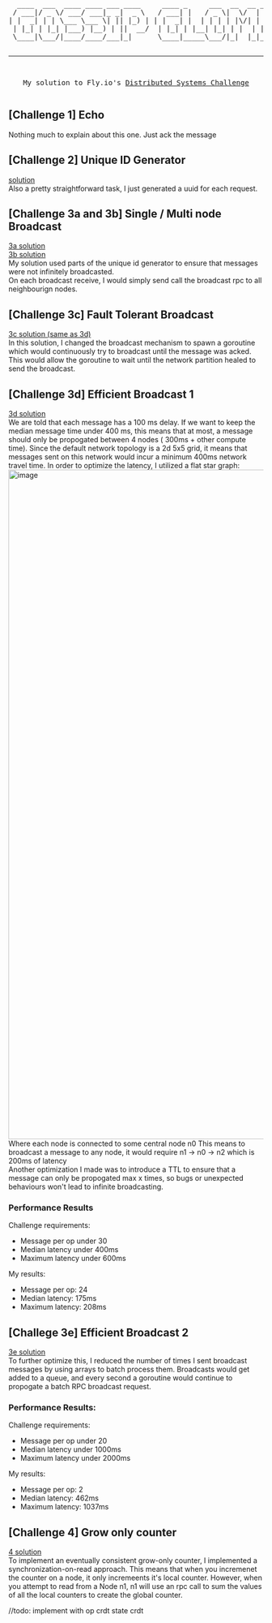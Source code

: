 <div align = "center">
<pre>
  ____  ___  ____ ____ ___ ____     ____ _     ___  __  __ _____ ____  ____
 / ___|/ _ \/ ___/ ___|_ _|  _ \   / ___| |   / _ \|  \/  | ____|  _ \/ ___|
| |  _| | | \___ \___ \| || |_) | | |  _| |  | | | | |\/| |  _| | |_) \___ \
 | |_| | |_| |___) |__) | ||  __/  | |_| | |__| |_| | |  | | |___|  _ < ___) |
 \____|\___/|____/____/___|_|      \____|_____\___/|_|  |_|_____|_| \_\____/

  -------------------------------------------------------
  My solution to Fly.io's [Distributed Systems Challenge](https://fly.io/dist-sys/)
</pre>
</div>

## [Challenge 1] Echo 
Nothing much to explain about this one. Just ack the message

## [Challenge 2] Unique ID Generator
[solution](https://github.com/notzree/gossip-glomers/blob/main/challenge-2-uuid-generation/) \
Also a pretty straightforward task, I just generated a uuid for each request.

## [Challenge 3a and 3b] Single / Multi node Broadcast
[3a solution](https://github.com/notzree/gossip-glomers/blob/main/challenge-3a-broadcast/) \
[3b solution](https://github.com/notzree/gossip-glomers/blob/main/challenge-3b-broadcast/) \
My solution used parts of the unique id generator to ensure that messages were not infinitely broadcasted. \
On each broadcast receive, I would simply send call the broadcast rpc to all neighbourign nodes.

## [Challenge 3c] Fault Tolerant Broadcast 
[3c solution (same as 3d)](https://github.com/notzree/gossip-glomers/blob/main/challenge-3d-broadcast/) \
In this solution, I changed the broadcast mechanism to spawn a goroutine which would continuously try to broadcast until the message was acked.
This would allow the goroutine to wait until the network partition healed to send the broadcast.

## [Challenge 3d] Efficient Broadcast 1
[3d solution](https://github.com/notzree/gossip-glomers/blob/main/challenge-3d-broadcast/) \
We are told that each message has a 100 ms delay. If we want to keep the median message time under 400 ms, this means that at most, a message should only be propogated between 4 nodes ( 300ms + other compute time).
Since the default network topology is a 2d 5x5 grid, it means that messages sent on this network would incur a minimum 400ms network travel time. 
In order to optimize the latency, I utilized a flat star graph:
<img width="1320" alt="image" src="https://github.com/user-attachments/assets/6aba36db-c18a-4807-9e49-5672ac05c51a">
Where each node is connected to some central node n0
This means to broadcast a message to any node, it would require n1 -> n0 -> n2 which is 200ms of latency
<br/>
Another optimization I made was to introduce a TTL to ensure that a message can only be propogated max x times, so bugs or unexpected behaviours won't lead to infinite broadcasting.

### Performance Results
Challenge requirements:
- Message per op under 30
- Median latency under 400ms
-  Maximum latency under 600ms


My results:
- Message per op: 24
- Median latency: 175ms
- Maximum latency: 208ms


## [Challege 3e] Efficient Broadcast 2
[3e solution](https://github.com/notzree/gossip-glomers/blob/main/challenge-3e-broadcast/) \
To further optimize this, I reduced the number of times I sent broadcast messages by using arrays to batch process them. Broadcasts would get added to a queue,
and every second a goroutine would continue to propogate a batch RPC broadcast request.

### Performance Results:
Challenge requirements:
- Message per op under 20
- Median latency under 1000ms
-  Maximum latency under 2000ms

My results:
- Message per op: 2
- Median latency: 462ms
- Maximum latency: 1037ms


## [Challenge 4] Grow only counter

[4 solution](https://github.com/notzree/gossip-glomers/blob/main/challenge-4-grow-only-counter/) \
To implement an eventually consistent grow-only counter, I implemented a synchronization-on-read approach. 
This means that when you incremenet the counter on a node, it only incremeents it's local counter. However, when you attempt to read from a Node n1, n1 will use an rpc call to sum the values of all the local counters to create the global counter.

//todo: implement with op crdt state crdt


